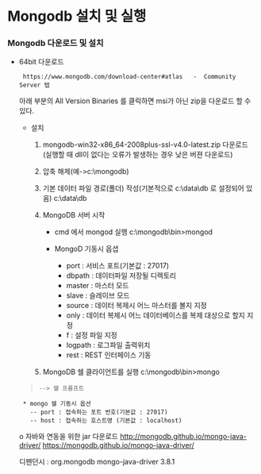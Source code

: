 # Mongodb 설치 및 실행

### Mongodb 다운로드 및 설치
 - 64bit 다운로드

        https://www.mongodb.com/download-center#atlas   -  Community Server 탭

      아래 부분의 All Version Binaries 를 클릭하면 msi가 아닌 zip을 다운로드 할 수 있다.

   - 설치
     1) mongodb-win32-x86_64-2008plus-ssl-v4.0-latest.zip 다운로드
         (실행할 때 dll이 없다는 오류가 발생하는 경우 낮은 버젼 다운로드)

     2) 압축 해제(예->c:\mongodb)

     3) 기본 데이터 파일 경로(폴더) 작성(기본적으로 c:\data\db 로 설정되어 있음)
         c:\data\db

     4) MongoDB 서버 시작 
        * cmd 에서 mongod 실행
          c:\mongodb\bin>mongod

        * MongoD 기동시 옵셥
          - port : 서비스 포트(기본값 : 27017)
          - dbpath : 데이터파일 저장될 디렉토리
          - master : 마스터 모드
          - slave : 슬레이브 모드
          - source : 데이터 복제시 어느 마스터를 볼지 지정
          - only : 데이터 복제시 어느 데이터베이스를 복제 대상으로 할지 지정
          - f : 설정 파일 지정
          - logpath : 로그파일 출력위치
          - rest : REST 인터페이스 기동

     5) MongoDB 쉘 클라이언트를 실행
        c:\mongodb\bin>mongo
	>     --> 쉘 프롬프트

        * mongo 쉘 기동시 옵션
          -- port : 접속하는 포트 번호(기본값 : 27017)
          -- host : 접속하는 호스트명 (기본값 : localhost) 


   ο 자바와 연동을 위한 jar 다운로드
      http://mongodb.github.io/mongo-java-driver/
      https://mongodb.github.io/mongo-java-driver/

     디펜던시 : 
       <dependencies>
           <dependency>
               <groupId>org.mongodb</groupId>
               <artifactId>mongo-java-driver</artifactId>
               <version>3.8.1</version>
          </dependency>
     </dependencies>
